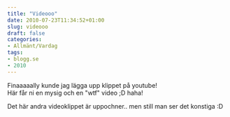 ```yaml
---
title: "Videooo"
date: 2010-07-23T11:34:52+01:00
slug: videooo
draft: false
categories:
- Allmänt/Vardag
tags:
- blogg.se
- 2010
---
```

Finaaaaally kunde jag lägga upp klippet på youtube!  
Här får ni en mysig och en "wtf" video ;D haha!  
  
  
     
  
  
Det här andra videoklippet är uppochner.. men still man ser det konstiga :D